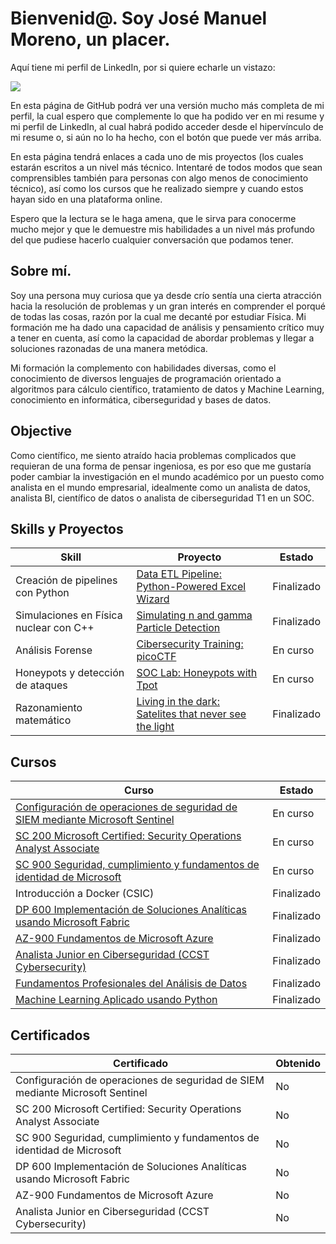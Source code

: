 # Bienvenid@. Soy José Manuel Moreno, un placer.
<justify>Aquí tiene mi perfil de LinkedIn, por si quiere echarle un vistazo: </juustify>

<a href="https://www.linkedin.com/in/josemanuelmoreno2702/"><img src="https://img.shields.io/badge/-LinkedIn-0072b1?&style=for-the-badge&logo=linkedin&logoColor=white" /></a>

En esta página de GitHub podrá ver una versión mucho más completa de mi perfil, la cual espero que complemente lo que ha podido ver en mi resume y mi perfil de LinkedIn, al cual habrá podido acceder desde el hipervínculo de mi resume o, si aún no lo ha hecho, con el botón que puede ver más arriba.

En esta página tendrá enlaces a cada uno de mis proyectos (los cuales estarán escritos a un nivel más técnico. Intentaré de todos modos que sean comprensibles también para personas con algo menos de conocimiento técnico), así como los cursos que he realizado siempre y cuando estos hayan sido en una plataforma online.

Espero que la lectura se le haga amena, que le sirva para conocerme mucho mejor y que le demuestre mis habilidades a un nivel más profundo del que pudiese hacerlo cualquier conversación que podamos tener.

## Sobre mí.

Soy una persona muy curiosa que ya desde crío sentía una cierta atracción hacia la resolución de problemas y un gran interés en comprender el porqué de todas las cosas, razón por la cual me decanté por estudiar Física. Mi formación me ha dado una capacidad de análisis y pensamiento crítico muy a tener en cuenta, así como la capacidad de abordar problemas y llegar a soluciones razonadas de una manera metódica. 

Mi formación la complemento con habilidades diversas, como el conocimiento de diversos lenguajes de programación orientado a algoritmos para cálculo científico, tratamiento de datos y Machine Learning, conocimiento en informática, ciberseguridad y bases de datos.


## Objective

Como científico, me siento atraído hacia problemas complicados que requieran de una forma de pensar ingeniosa, es por eso que me gustaría poder cambiar la investigación en el mundo académico por un puesto como analista en el mundo empresarial, idealmente como un analista de datos, analista BI, científico de datos o analista de ciberseguridad T1 en un SOC.

## Skills y Proyectos

| Skill                                         | Proyecto         | Estado |
|-----------------------------------------------|----------------------------|-----|
| Creación de pipelines con Python          | <a href="https://google.com">Data ETL Pipeline: Python-Powered Excel Wizard</a>| Finalizado |
| Simulaciones en Física nuclear con C++    | <a href="https://google.com">Simulating n and gamma Particle Detection</a> | Finalizado |
| Análisis Forense                          | <a href="https://google.com">Cibersecurity Training: picoCTF</a> | En curso |
| Honeypots y detección de ataques | <a href="https://google.com">SOC Lab: Honeypots with Tpot</a>| En curso |
| Razonamiento matemático | <a href="https://google.com">Living in the dark: Satelites that never see the light</a>| Finalizado |


## Cursos

| Curso | Estado | 
|-------|--------|
| <a href="https://learn.microsoft.com/es-es/credentials/applied-skills/configure-siem-security-operations-using-microsoft-sentinel/"> Configuración de operaciones de seguridad de SIEM mediante Microsoft Sentinel</a> | En curso |
| <a href="https://learn.microsoft.com/es-es/credentials/certifications/security-operations-analyst/?practice-assessment-type=certification">SC 200 Microsoft Certified: Security Operations Analyst Associate</a> | En curso |
| <a href="https://learn.microsoft.com/es-es/credentials/certifications/security-compliance-and-identity-fundamentals/?practice-assessment-type=certification">SC 900 Seguridad, cumplimiento y fundamentos de identidad de Microsoft</a> | En curso |
|Introducción a Docker (CSIC) | Finalizado |   
|<a href="https://learn.microsoft.com/es-es/credentials/certifications/fabric-analytics-engineer-associate/?practice-assessment-type=certification">DP 600 Implementación de Soluciones Analíticas usando Microsoft Fabric</a> | Finalizado |
|<a href="https://learn.microsoft.com/es-es/credentials/certifications/azure-fundamentals/?practice-assessment-type=certification">AZ-900 Fundamentos de Microsoft Azure</a> | Finalizado |
|<a href="https://skillsforall.com/career-path/cybersecurity?courseLang=es-XL">Analista Junior en Ciberseguridad (CCST Cybersecurity) </a> | Finalizado |
|<a href="https://www.linkedin.com/learning/paths/fundamentos-profesionales-del-analisis-de-datos-por-microsoft-y-linkedin">Fundamentos Profesionales del Análisis de Datos</a> | Finalizado |
|<a href="https://diegosouto.duckdns.org/publication/202212_ceinpro_machinelearningpython/">Machine Learning Aplicado usando Python</a> | Finalizado |

## Certificados

| Certificado | Obtenido |
|-------------|----------|
| Configuración de operaciones de seguridad de SIEM mediante Microsoft Sentinel | No |
| SC 200 Microsoft Certified: Security Operations Analyst Associate | No |
| SC 900 Seguridad, cumplimiento y fundamentos de identidad de Microsoft | No |
| DP 600 Implementación de Soluciones Analíticas usando Microsoft Fabric | No |
| AZ-900 Fundamentos de Microsoft Azure | No |
| Analista Junior en Ciberseguridad (CCST Cybersecurity) | No |
